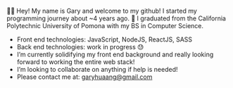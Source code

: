🙋‍♂️ Hey! My name is Gary and welcome to my github! I started my programming journey about ~4 years ago.
🏫 I graduated from the California Polytechnic University of Pomona with my BS in Computer Science.
- Front end technologies: JavaScript, NodeJS, ReactJS, SASS
- Back end technologies: work in progress 😓
- I’m currently solidifying my front end background and really looking forward to working the entire web stack!
- I’m looking to collaborate on anything if help is needed!
- Please contact me at: garyhuaang@gmail.com

<!---
garyhuaang/garyhuaang is a ✨ special ✨ repository because its `README.md` (this file) appears on your GitHub profile.
You can click the Preview link to take a look at your changes.
--->
